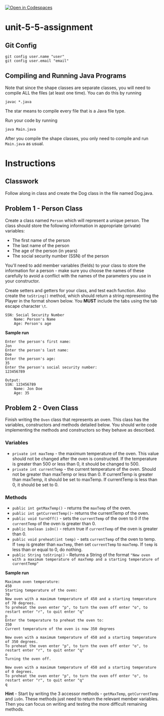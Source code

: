 [![Open in Codespaces](https://classroom.github.com/assets/launch-codespace-2972f46106e565e64193e422d61a12cf1da4916b45550586e14ef0a7c637dd04.svg)](https://classroom.github.com/open-in-codespaces?assignment_repo_id=17551852)
# unit-5-5-assignment

## Git Config
```
git config user.name "user"
git config user.email "email"
```

## Compiling and Running Java Programs
Note that since the shape classes are separate classes, you will need to compile ALL the files (at least one time).  You can do this by running
```
javac *.java
```
The star means to compile every file that is a Java file type.

Run your code by running
```
java Main.java
```

After you compile the shape classes, you only need to compile and run `Main.java` as usual.

# Instructions  

## Classwork
Follow along in class and create the Dog class in the file named Dog.java.

## Problem 1 - Person Class
Create a class named `Person` which will represent a unique person. The class should store the following information in appropriate (private) variables:

* The first name of the person
* The last name of the person
* The age of the person (in years)
* The social security number (SSN) of the person

You'll need to add member variables (fields) to your class to store the information for a person - make sure you choose the names of these carefully to avoid a conflict with the names of the parameters you use in your constructor.

Create setters and getters for your class, and test each function.  Also create the `toString()` method, which should return a string representing the Player in the format shown below.  You **MUST** include the tabs using the tab escape character `\t`.
```
SSN: Social Security Number
	Name: Person's Name
	Age: Person's age
```

**Sample run**
```
Enter the person's first name:
Jon
Enter the person's last name: 
Doe
Enter the person's age: 
35
Enter the person's social security number: 
123456789

Output:
SSN: 123456789
	Name: Jon Doe
	Age: 35
```

## Problem 2 - Oven Class
Finish writing the `Oven` class that represents an oven. This class has the variables, constructors and methods detailed below. You should write code implementing the methods and constructors so they behave as described.

### Variables

* `private int maxTemp` - the maximum temperature of the oven. This value should not be changed after the oven is constructed. If the temperature is greater than 500 or less than 0, it should be changed to 500.
* `private int currentTemp` - the current temperature of the oven. Should not be greater than maxTemp or less than 0. If currentTemp is greater than maxTemp, it should be set to maxTemp. If currentTemp is less than 0, it should be set to 0.

### Methods
* `public int getMaxTemp()` - returns the `maxTemp` of the oven.
* `public int getCurrentTemp()`- returns the currentTemp of the oven.
* `public void turnOff()` - sets the `currentTemp` of the oven to 0 if the `currentTemp` of the oven is greater than 0.
* `public boolean isOn()` - return true if `currentTemp` of the oven is greater than 0.
* `public void preheat(int temp)` - sets `currentTemp` of the oven to temp. If `temp` is greater than `maxTemp`, then set `currentTemp` to `maxTemp`. If `temp` is less than or equal to 0, do nothing.
* `public String toString()` - Returns a String of the format `"New oven with a maximum temperature of maxTemp and a starting temperature of currentTemp"`

**Sample run**
```
Maximum oven temperature: 
450
Starting temperature of the oven: 
70
New oven with a maximum temperature of 450 and a starting temperature of 70 degrees.
To preheat the oven enter "p", to turn the oven off enter "o", to restart enter "r", to quit enter "q"
p
Enter the temperature to preheat the oven to: 
350
Current temperature of the oven is now 350 degrees

New oven with a maximum temperature of 450 and a starting temperature of 350 degrees.
To preheat the oven enter "p", to turn the oven off enter "o", to restart enter "r", to quit enter "q"
o
Turning the oven off.

New oven with a maximum temperature of 450 and a starting temperature of 0 degrees. 
To preheat the oven enter "p", to turn the oven off enter "o", to restart enter "r", to quit enter "q"
q
```

**Hint** - Start by writing the 3 accessor methods - `getMaxTemp`, `getCurrentTemp` and `isOn`. These methods just need to return the relevant member variables. Then you can focus on writing and testing the more difficult remaining methods.
